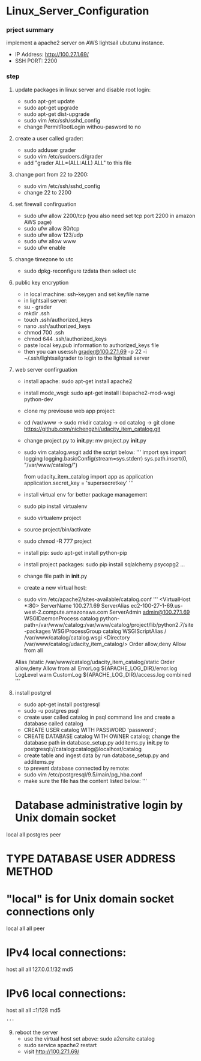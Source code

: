 # Linux_Server_Configuration

### prject summary
implement a apache2 server on AWS lightsail ubutunu instance.

- IP Address: http://100.27.1.69/ 
- SSH PORT: 2200

### step

1. update packages in linux server and disable root login:
	- sudo apt-get update
	- sudo apt-get upgrade
	- sudo apt-get dist-upgrade
	- sudo vim /etc/ssh/sshd_config
	- change PermitRootLogin withou-pasword to no
2. create a user called grader:
	- sudo adduser grader
	- sudo vim /etc/sudoers.d/grader
	- add "grader ALL=(ALL:ALL) ALL" to this file
3. change port from 22 to 2200:
	- sudo vim /etc/ssh/sshd_config
	- change 22 to 2200
4. set firewall confirguation
	- sudo ufw allow 2200/tcp (you also need set tcp port 2200 in amazon AWS page)
	- sudo ufw allow 80/tcp
	- sudo ufw allow 123/udp
	- sudo ufw allow www
	- sudo ufw enable
5. change timezone to utc
	- sudo dpkg-reconfigure tzdata then select utc
6. public key encryption
	- in local machine: ssh-keygen and set keyfile name
	- in lightsail server: 
	- su - grader
	- mkdir .ssh
	- touch .ssh/authorized_keys
	- nano .ssh/authorized_keys 
	- chmod 700 .ssh
	- chmod 644 .ssh/authorized_keys
	- paste local key.pub information to authorized_keys file
	- then you can use:ssh grader@100.27.1.69 -p 22 -i ~/.ssh/lightsailgrader to login to the lightsail server

7.  web server confirguation
	- install apache: sudo apt-get install apache2
	- install mode_wsgi: sudo apt-get install libapache2-mod-wsgi python-dev
	- clone my previouse web app project: 
	- cd /var/www -> sudo mkdir catalog -> cd catalog -> git clone https://github.com/nichengzhi/udacity_item_catalog.git
	- change project.py to __init__.py: mv project.py __init__.py
	- sudo vim catalog.wsgit add the script below:
	'''
	  import sys
	  import logging
	  logging.basicConfig(stream=sys.stderr)
	  sys.path.insert(0, "/var/www/catalog/")
	  
	  from udacity_item_catalog import app as application
	  application.secret_key = 'supersecretkey'
	'''
	- install virtual env for better package management
	- sudo pip install virtualenv
	- sudo virtualenv project
	- source project/bin/activate
	- sudo chmod -R 777 project

	- install pip: sudo apt-get install python-pip
	- install project packages: sudo pip install sqlalchemy psycopg2 ...
	- change file path in __init__.py 
	- create a new virtual host:
	- sudo vim /etc/apache2/sites-available/catalog.conf
	'''
	<VirtualHost *:80>
    ServerName 100.27.1.69
    ServerAlias ec2-100-27-1-69.us-west-2.compute.amazonaws.com
    ServerAdmin admin@100.27.1.69
    WSGIDaemonProcess catalog python-path=/var/www/catalog:/var/www/catalog/project/lib/python2.7/site-packages
    WSGIProcessGroup catalog
    WSGIScriptAlias / /var/www/catalog/catalog.wsgi
    <Directory /var/www/catalog/udacity_item_catalog/>
        Order allow,deny
        Allow from all
    </Directory>
    Alias /static /var/www/catalog/udacity_item_catalog/static
    <Directory /var/www/catalog/udacity_item_catalog/static/>
        Order allow,deny
        Allow from all
    </Directory>
    ErrorLog ${APACHE_LOG_DIR}/error.log
    LogLevel warn
    CustomLog ${APACHE_LOG_DIR}/access.log combined
	</VirtualHost>
	'''
8. install postgrel
	- sudo apt-get install postgresql
	- sudo -u postgres psql
	- create user called catalog in psql command line and create a database called catalog
	- CREATE USER catalog WITH PASSWORD 'password';
	- CREATE DATABASE catalog WITH OWNER catalog;
	change the database path in database_setup.py additems.py __init__.py to postgresql://catalog:catalog@localhost/catalog
	- create table and ingest data by run database_setup.py and additems.py
	- to prevent database connected by remote:
	- sudo vim /etc/postgresql/9.5/main/pg_hba.conf
	- make sure the file has the content listed below:
	'''
	# Database administrative login by Unix domain socket
local   all             postgres                                peer

# TYPE  DATABASE        USER            ADDRESS                 METHOD

# "local" is for Unix domain socket connections only
local   all             all                                     peer
# IPv4 local connections:
host    all             all             127.0.0.1/32            md5
# IPv6 local connections:
host    all             all             ::1/128                 md5

	'''
9. reboot the server
	- use the virtual host set above: sudo a2ensite catalog
	- sudo service apache2 restart
	- visit http://100.27.1.69/

